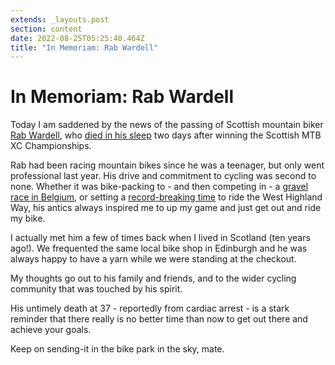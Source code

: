 ```yaml
---
extends: _layouts.post
section: content
date: 2022-08-25T05:25:40.464Z
title: "In Memoriam: Rab Wardell"
---
```

# In Memoriam: Rab Wardell

Today I am saddened by the news of the passing of Scottish mountain biker [Rab Wardell](https://www.rabwardell.com), who [died in his sleep](https://www.theguardian.com/sport/2022/aug/24/mountain-bike-rider-rab-wardell-dies-aged-37) two days after winning the Scottish MTB XC Championships.

Rab had been racing mountain bikes since he was a teenager, but only went professional last year. His drive and commitment to cycling was second to none. Whether it was bike-packing to - and then competing in - a [gravel race in Belgium](https://www.rabwardell.com/post/2018/11/05/bikepack-to-belgium-photo-essay), or setting a [record-breaking time](https://www.youtube.com/watch?v=9ZVAbtKgPYk) to ride the West Highland Way, his antics always inspired me to up my game and just get out and ride my bike.

I actually met him a few of times back when I lived in Scotland (ten years ago!). We frequented the same local bike shop in Edinburgh and he was always happy to have a yarn while we were standing at the checkout.

My thoughts go out to his family and friends, and to the wider cycling community that was touched by his spirit.

His untimely death at 37 - reportedly from cardiac arrest - is a stark reminder that there really is no better time than now to get out there and achieve your goals.

Keep on sending-it in the bike park in the sky, mate.

